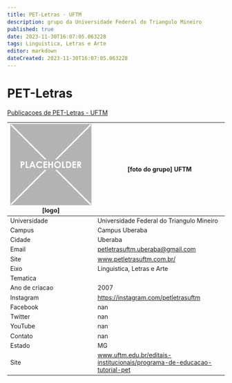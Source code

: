 ```yaml
---
title: PET-Letras - UFTM
description: grupo da Universidade Federal do Triangulo Mineiro
published: true
date: 2023-11-30T16:07:05.063228
tags: Linguistica, Letras e Arte
editor: markdown
dateCreated: 2023-11-30T16:07:05.063228
---
```


# PET-Letras

[Publicacoes de PET-Letras - UFTM](/atividade/279PETLetrasUFTM/feed.md)

| ![placeholder.png](/placeholder.png) [logo] | [foto do grupo] UFTM         |
| ------------------------------------------- | ------------------------------------------------- |
| Universidade                                | Universidade Federal do Triangulo Mineiro      |
| Campus                                      | Campus Uberaba            |
| Cidade                                      | Uberaba             |
| Email                                       | petletrasuftm.uberaba@gmail.com             |
| Site                                        | www.petletrasuftm.com.br/              |
| Eixo                                        | Linguistica, Letras e Arte              |
| Tematica                                    |           |
| Ano de criacao                              | 2007        |
| Instagram                                   | https://instagram.com/petletrasuftm         |
| Facebook                                    | nan          |
| Twitter                                     | nan           |
| YouTube                                     | nan           |
| Contato                                     | nan         |
| Estado                                      |  MG            |
| Site                                        | www.uftm.edu.br/editais-institucionais/programa-de-educacao-tutorial-pet |
